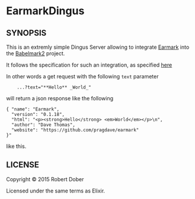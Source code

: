 # EarmarkDingus

## SYNOPSIS

This is an extremly simple Dingus Server allowing to integrate 
[Earmark](https://github.com/pragdave/earmark)  into the [Babelmark2](http://johnmacfarlane.net/babelmark2/) project.


It follows the specification for such an integration, as specified [here](https://pairlist6.pair.net/pipermail/markdown-discuss/2012-October/002690.html)

In other words a get request with the following `text` parameter

```
    ...?text="**Hello** _World_"
```

will return a json response like the following 

```
{ "name": "Earmark",
  "version": "0.1.18",
  "html": "<p><strong>Hello</strong> <em>World</em></p>\n",
  "author": "Dave Thomas",
  "website": "https://github.com/pragdave/earmark"
}"
```

like this.

## LICENSE

Copyright © 2015 Robert Dober

Licensed under the same terms as Elixir.
